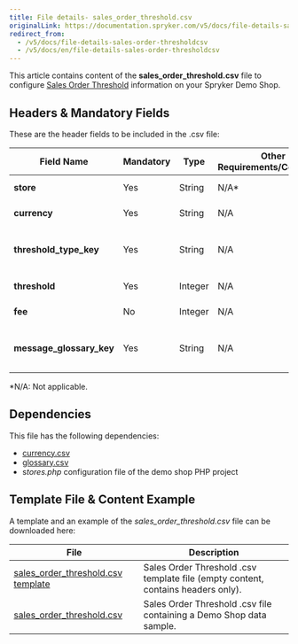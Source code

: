 ```yaml
---
title: File details- sales_order_threshold.csv
originalLink: https://documentation.spryker.com/v5/docs/file-details-sales-order-thresholdcsv
redirect_from:
  - /v5/docs/file-details-sales-order-thresholdcsv
  - /v5/docs/en/file-details-sales-order-thresholdcsv
---
```


This article contains content of the **sales_order_threshold.csv** file to configure [Sales Order Threshold](https://documentation.spryker.com/docs/en/minimum-order-value-201903) information on your Spryker Demo Shop.

## Headers & Mandatory Fields 
These are the header fields to be included in the .csv file:

| Field Name | Mandatory | Type | Other Requirements/Comments | Description |
| --- | --- | --- | --- | --- |
| **store** | Yes | String | N/A*| Name of the store. |
| **currency** | Yes | String | N/A | Currency ISO code. |
| **threshold_type_key** | Yes | String | N/A | Identifier of the threshold type. |
| **threshold** | Yes | Integer | N/A| Threshold value. |
| **fee** | No | Integer | N/A | Threshold fee. |
| **message_glossary_key** | Yes | String | N/A | Identifier of the glossary message. |
*N/A: Not applicable.

## Dependencies
This file has the following dependencies:

*  [currency.csv](https://documentation.spryker.com/docs/en/file-details-currencycsv)
*  [glossary.csv](https://documentation.spryker.com/docs/en/file-details-glossarycsv)
*  s*tores.php* configuration file of the demo shop PHP project

## Template File & Content Example
A template and an example of the *sales_order_threshold.csv* file can be downloaded here:

| File | Description |
| --- | --- |
| [sales_order_threshold.csv template](https://spryker.s3.eu-central-1.amazonaws.com/docs/Developer+Guide/Back-End/Data+Manipulation/Data+Ingestion/Data+Import/Data+Import+Categories/Commerce+Setup/Template+sales_order_threshold.csv) | Sales Order Threshold .csv template file (empty content, contains headers only). |
| [sales_order_threshold.csv](https://spryker.s3.eu-central-1.amazonaws.com/docs/Developer+Guide/Back-End/Data+Manipulation/Data+Ingestion/Data+Import/Data+Import+Categories/Commerce+Setup/sales_order_threshold.csv) | Sales Order Threshold .csv file containing a Demo Shop data sample. |
